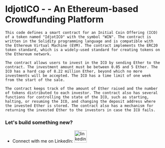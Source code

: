 # IdjotICO - - An Ethereum-based Crowdfunding Platform

```
This code defines a smart contract for an Initial Coin Offering (ICO) of a token named "IdjotICO" with the symbol "WIN". The contract is written in the Solidity programming language and is compatible with the Ethereum Virtual Machine (EVM). The contract implements the ERC20 token standard, which is a widely-used standard for creating tokens on the Ethereum network.

The contract allows users to invest in the ICO by sending Ether to the contract. The investment amount must be between 0.05 and 5 Ether. The ICO has a hard cap of 8.22 million Ether, beyond which no more investments will be accepted. The ICO has a time limit of one week from the start of the sale.

The contract keeps track of the amount of Ether raised and the number of tokens distributed to each investor. The contract also has several functions for controlling the state of the ICO, such as starting, halting, or resuming the ICO, and changing the deposit address where the invested Ether is stored. The contract also has a mechanism for returning the invested Ether to the investors in case the ICO fails.
```

### Let's build something new?

- Connect with me on LinkedIn:
  [<img src='https://cdn.jsdelivr.net/npm/simple-icons@3.0.1/icons/linkedin.svg' alt='linkedin' height='40'>](https://www.linkedin.com/in/idjot/)
